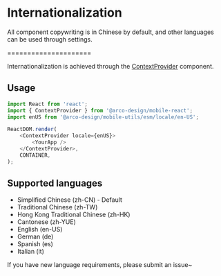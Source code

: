 # Internationalization

All component copywriting is in Chinese by default, and other languages can be used through settings.

=====================

Internationalization is achieved through the [ContextProvider](#/components/context-provider) component.

## Usage

```js
import React from 'react';
import { ContextProvider } from '@arco-design/mobile-react';
import enUS from '@arco-design/mobile-utils/esm/locale/en-US';

ReactDOM.render(
    <ContextProvider locale={enUS}>
        <YourApp />
    </ContextProvider>,
    CONTAINER,
);
```

## Supported languages

-   Simplified Chinese (zh-CN) - Default
-   Traditional Chinese (zh-TW)
-   Hong Kong Traditional Chinese (zh-HK)
-   Cantonese (zh-YUE)
-   English (en-US)
-   German (de)
-   Spanish (es)
-   Italian (it)

If you have new language requirements, please submit an issue~
